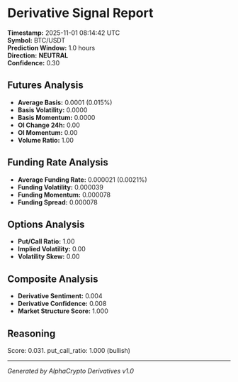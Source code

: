 # Derivative Signal Report

**Timestamp:** 2025-11-01 08:14:42 UTC  
**Symbol:** BTC/USDT  
**Prediction Window:** 1.0 hours  
**Direction:** **NEUTRAL**  
**Confidence:** 0.30

## Futures Analysis
- **Average Basis:** 0.0001 (0.015%)
- **Basis Volatility:** 0.0000
- **Basis Momentum:** 0.0000
- **OI Change 24h:** 0.00
- **OI Momentum:** 0.00
- **Volume Ratio:** 1.00

## Funding Rate Analysis
- **Average Funding Rate:** 0.000021 (0.0021%)
- **Funding Volatility:** 0.000039
- **Funding Momentum:** 0.000078
- **Funding Spread:** 0.000078

## Options Analysis
- **Put/Call Ratio:** 1.00
- **Implied Volatility:** 0.00
- **Volatility Skew:** 0.00

## Composite Analysis
- **Derivative Sentiment:** 0.004
- **Derivative Confidence:** 0.008
- **Market Structure Score:** 1.000

## Reasoning
Score: 0.031. put_call_ratio: 1.000 (bullish)

---
*Generated by AlphaCrypto Derivatives v1.0*
